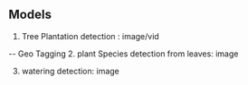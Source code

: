 ## Models
1. Tree Plantation detection : image/vid

 -- Geo Tagging
2. plant Species detection from leaves: image

3. watering detection: image

